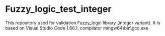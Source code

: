 # Fuzzy_logic_test_integer

This repository used for validation Fuzzy_logic library (integer variant). 
It is based on Visual Studio Code 1.66.1. 
compilator mingw64\\bin\\gcc.exe
